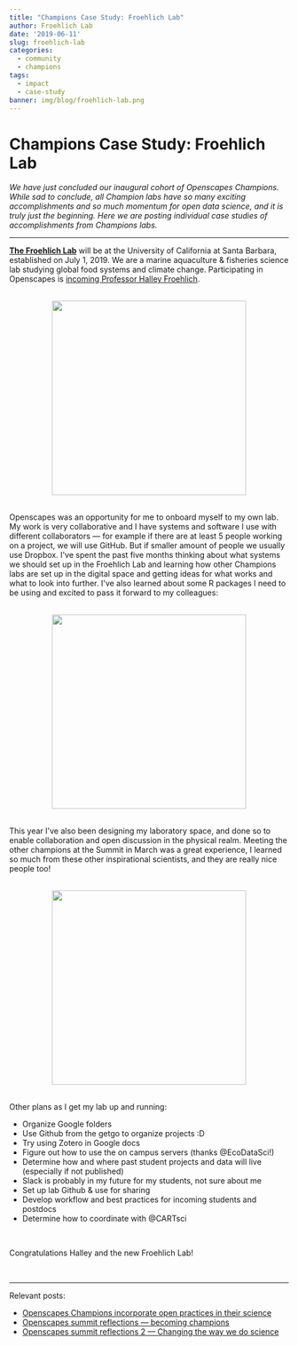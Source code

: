 ```yaml
---
title: "Champions Case Study: Froehlich Lab"
author: Froehlich Lab
date: '2019-06-11'
slug: froehlich-lab
categories:
  - community
  - champions
tags:
  - impact
  - case-study
banner: img/blog/froehlich-lab.png
---
```


# Champions Case Study: Froehlich Lab 

*We have just concluded our inaugural cohort of Openscapes Champions. While sad to conclude, all Champion labs have so many exciting accomplishments and so much momentum for open data science, and it is truly just the beginning. Here we are posting individual case studies of accomplishments from Champions labs.*

---

[**The Froehlich Lab**](https://halleyfroehlich.wordpress.com/) will be at the University of California at Santa Barbara, established on July 1, 2019. We are a marine aquaculture & fisheries science lab studying global food systems and climate change. Participating in Openscapes is [incoming Professor Halley Froehlich](https://halleyfroehlich.wordpress.com/).

<br> 

<center>
  <a><img src="/img/blog/froehlich-lab.png" width="350px"></a>
</center>

<br>

Openscapes was an opportunity for me to onboard myself to my own lab. My work is very collaborative and I have systems and software I use with different collaborators — for example if there are at least 5 people working on a project, we will use GitHub. But if smaller amount of people we usually use Dropbox. I've spent the past five months thinking about what systems we should set up in the Froehlich Lab and learning how other Champions labs are set up in the digital space and getting ideas for what works and what to look into further. I've also learned about some R packages I need to be using and excited to pass it forward to my colleagues:


<br> 

<center>
 <a href="https://twitter.com/DocFroehlich/status/1085990833571020800">
    <img src="/img/blog/halley-rnoaa-tweet.png" width="350px">
  </a>
</center>

<br>

This year I've also been designing my laboratory space, and done so to enable collaboration and open discussion in the physical realm. Meeting the other champions at the Summit in March was a great experience, I learned so much from these other inspirational scientists, and they are really nice people too!

<br> 

<center>
  <a href="https://twitter.com/DocFroehlich/status/1112053451175817222">
  <img src="/img/blog/halley-summit-tweet.png" width="350px">
  </a>
</center>

<br>


Other plans as I get my lab up and running: 

- Organize Google folders
- Use Github from the getgo to organize projects :D
- Try using Zotero in Google docs
- Figure out how to use the on campus servers (thanks @EcoDataSci!)
- Determine how and where past student projects and data will live (especially if not published)
- Slack is probably in my future for my students, not sure about me
- Set up lab Github & use for sharing
- Develop workflow and best practices for incoming students and postdocs
- Determine how to coordinate with  @CARTsci



<br>

Congratulations Halley and the new Froehlich Lab! 

<br>

---

Relevant posts: 

- [Openscapes Champions incorporate open practices in their science](https://www.openscapes.org/blog/2019/03/27/champions-incorporate-open-science/)
- [Openscapes summit reflections — becoming champions](https://www.openscapes.org/blog/2019/04/08/summit-reflections1/)
- [Openscapes summit reflections 2 — Changing the way we do science](https://www.openscapes.org/blog/2019/04/25/summit-reflections2/)

<br>

